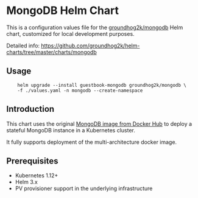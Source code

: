 # MongoDB Helm Chart

This is a configuration values file for the [groundhog2k/mongodb](https://github.com/groundhog2k/helm-charts/tree/master/charts/mongodb) Helm chart, customized for local development purposes.

Detailed info: https://github.com/groundhog2k/helm-charts/tree/master/charts/mongodb

## Usage

```
	helm upgrade --install guestbook-mongodb groundhog2k/mongodb \
	-f ./values.yaml -n mongodb --create-namespace
```

## Introduction

This chart uses the original [MongoDB image from Docker Hub](https://hub.docker.com/_/mongo/) to deploy a stateful MongoDB instance in a Kubernetes cluster.

It fully supports deployment of the multi-architecture docker image.

## Prerequisites

- Kubernetes 1.12+
- Helm 3.x
- PV provisioner support in the underlying infrastructure
